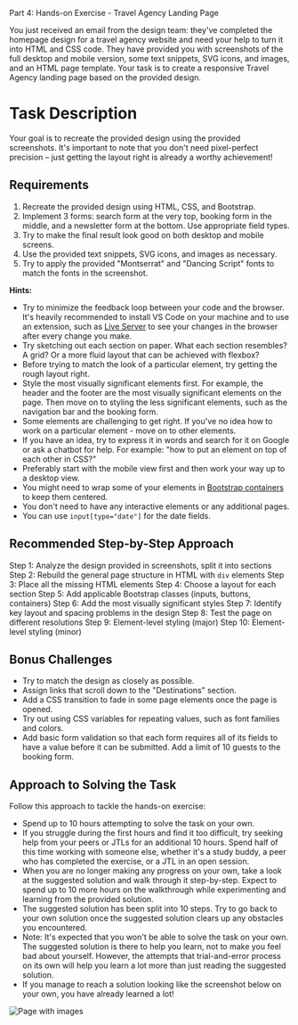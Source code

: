 Part 4: Hands-on Exercise - Travel Agency Landing Page

You just received an email from the design team: they've completed the homepage design for a travel agency website and need your help to turn it into HTML and CSS code. They have provided you with screenshots of the full desktop and mobile version, some text snippets, SVG icons, and images, and an HTML page template. Your task is to create a responsive Travel Agency landing page based on the provided design.

# Task Description

Your goal is to recreate the provided design using the provided screenshots. It's important to note that you don't need pixel-perfect precision – just getting the layout right is already a worthy achievement!

## Requirements

1. Recreate the provided design using HTML, CSS, and Bootstrap.
2. Implement 3 forms: search form at the very top, booking form in the middle, and a newsletter form at the bottom. Use appropriate field types.
3. Try to make the final result look good on both desktop and mobile screens.
4. Use the provided text snippets, SVG icons, and images as necessary.
5. Try to apply the provided "Montserrat" and "Dancing Script" fonts to match the fonts in the screenshot.

**Hints:**

- Try to minimize the feedback loop between your code and the browser. It's heavily recommended to install VS Code on your machine and to use an extension, such as [Live Server](https://marketplace.visualstudio.com/items?itemName=ritwickdey.LiveServer) to see your changes in the browser after every change you make.
- Try sketching out each section on paper. What each section resembles? A grid? Or a more fluid layout that can be achieved with flexbox?
- Before trying to match the look of a particular element, try getting the rough layout right.
- Style the most visually significant elements first. For example, the header and the footer are the most visually significant elements on the page. Then move on to styling the less significant elements, such as the navigation bar and the booking form.
- Some elements are challenging to get right. If you've no idea how to work on a particular element - move on to other elements.
- If you have an idea, try to express it in words and search for it on Google or ask a chatbot for help. For example: "how to put an element on top of each other in CSS?"
- Preferably start with the mobile view first and then work your way up to a desktop view.
- You might need to wrap some of your elements in [Bootstrap containers](https://getbootstrap.com/docs/5.2/layout/containers/) to keep them centered.
- You don't need to have any interactive elements or any additional pages.
- You can use `input[type="date"]` for the date fields.

## Recommended Step-by-Step Approach

Step 1: Analyze the design provided in screenshots, split it into sections
Step 2: Rebuild the general page structure in HTML with `div` elements
Step 3: Place all the missing HTML elements
Step 4: Choose a layout for each section
Step 5: Add applicable Bootstrap classes (inputs, buttons, containers)
Step 6: Add the most visually significant styles
Step 7: Identify key layout and spacing problems in the design
Step 8: Test the page on different resolutions
Step 9: Element-level styling (major)
Step 10: Element-level styling (minor)

## Bonus Challenges

- Try to match the design as closely as possible.
- Assign links that scroll down to the "Destinations" section.
- Add a CSS transition to fade in some page elements once the page is opened.
- Try out using CSS variables for repeating values, such as font families and colors.
- Add basic form validation so that each form requires all of its fields to have a value before it can be submitted. Add a limit of 10 guests to the booking form.

## Approach to Solving the Task

Follow this approach to tackle the hands-on exercise:

- Spend up to 10 hours attempting to solve the task on your own.
- If you struggle during the first hours and find it too difficult, try seeking help from your peers or JTLs for an additional 10 hours. Spend half of this time working with someone else, whether it's a study buddy, a peer who has completed the exercise, or a JTL in an open session.
- When you are no longer making any progress on your own, take a look at the suggested solution and walk through it step-by-step. Expect to spend up to 10 more hours on the walkthrough while experimenting and learning from the provided solution.
- The suggested solution has been split into 10 steps. Try to go back to your own solution once the suggested solution clears up any obstacles you encountered.
- Note: It's expected that you won't be able to solve the task on your own. The suggested solution is there to help you learn, not to make you feel bad about yourself. However, the attempts that trial-and-error process on its own will help you learn a lot more than just reading the suggested solution.
- If you manage to reach a solution looking like the screenshot below on your own, you have already learned a lot!

![Page with images](https://imgur.com/4sCxQB2.png)